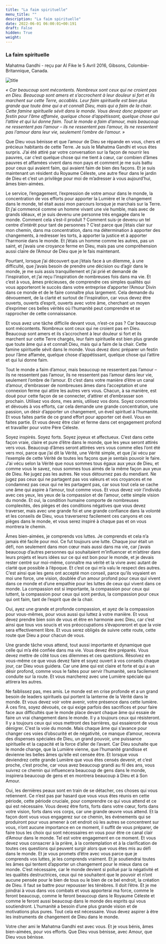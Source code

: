 ```yaml
---
title: "La faim spirituelle"
menu_title: ""
description: "La faim spirituelle"
date: 2022-06-01 06:00:01+00:191
draft: False
hidden: True
weight:
---
```

### La faim spirituelle

Mahatma Gandhi - reçu par Al Fike le 5 Avril 2016, Gibsons, Colombie-Britannique, Canada.

![title](/fr-contemporary-messages/fr-contemporary-messages-by-date-order/fr-contemporary-messages-2016/fr-2016-mahatma-gandhi.jpg)

*« Car beaucoup sont mécontents. Nombreux sont ceux qui ne croient pas en Dieu. Beaucoup sont amers et s’accrochent à leur douleur si fort et ils marchent sur cette Terre, accablés. Leur faim spirituelle est bien plus grande que toute âme qui a et connaît Dieu, mais qui a faim de la chair. Cette famine spirituelle sévit dans le monde. Vous devez donc préparer un festin pour l’âme affamée, quelque chose d’appétissant, quelque chose qui l’attire et qui lui donne faim. Tout le monde a faim d’amour, mais beaucoup ne ressentent pas l’amour – ils ne ressentent pas l’amour, ils ne ressentent pas l’amour dans leur vie, seulement l’ombre de l’amour. »*

Que Dieu vous bénisse et que l’amour de Dieu se répande en vous, chers et précieux habitants de cette Terre. Je suis le Mahatma Gandhi et vous êtes surpris. J’ai été attiré par votre conversation sur la façon de nourrir les pauvres, car c’est quelque chose qui me tient à cœur, car combien d’âmes pauvres et affamées vivent dans mon pays et comment je me suis battu pour ceux qui avaient faim, qui avaient faim de bien des façons. Et je suis maintenant un résident du Royaume Céleste, une autre fleur dans le jardin de Dieu et c’est un privilège pour moi de m’adresser à vous aujourd’hui, âmes bien-aimées.

Le service, l’engagement, l’expression de votre amour dans le monde, la concentration de vos efforts pour apporter la Lumière et le changement dans le monde, tel était aussi mon parcours lorsque je marchais sur la Terre. Et j’ai commencé comme un homme vivant une vie humble, mais avec de grands idéaux, et je suis devenu une personne très engagée dans le monde. Comment cela s’est-il produit ? Comment suis-je devenu un tel centre d’intérêt pour tant de personnes ? C’est parce que j’étais clair sur mon chemin, dans ma concentration, dans ma détermination à apporter des changements, à redresser les torts, à apporter la justice et à apporter l’harmonie dans le monde. Et j’étais un homme comme les autres, pas un saint, et j’avais une croyance ferme en Dieu, mais pas une compréhension aussi claire de l’Amour de Dieu que je le fais maintenant.

Pourtant, lorsque j’ai découvert que j’étais face à un dilemme, à une difficulté, que j’avais besoin de prendre une décision ou d’agir dans le monde, je me suis assis tranquillement et j’ai prié et demandé de l’inspiration, et j’ai reçu l’inspiration de nombreuses fois dans ma vie. Et c’est à vous, âmes précieuses, de comprendre ces simples qualités qui vous apporteront le succès dans votre entreprise d’apporter l’Amour Divin dans ce monde et de le faire connaître plus largement. Cela demande du dévouement, de la clarté et surtout de l’inspiration, car vous devez être ouverts, ouverts d’esprit, ouverts avec votre âme, cherchant un moyen d’exprimer ces belles vérités où l’humanité peut comprendre et se rapprocher de cette connaissance.

Et vous avez une tâche difficile devant vous, n’est-ce pas ? Car beaucoup sont mécontents. Nombreux sont ceux qui ne croient pas en Dieu. Beaucoup sont amers et ils s’accrochent à leur douleur si fort et ils marchent sur cette Terre chargés, leur faim spirituelle est bien plus grande que toute âme qui a et connaît Dieu, mais qui a faim de la chair. Cette famine spirituelle sévit dans le monde. Vous devez donc préparer un festin pour l’âme affamée, quelque chose d’appétissant, quelque chose qui l’attire et qui lui donne faim.

Tout le monde a faim d’amour, mais beaucoup ne ressentent pas l’amour – ils ne ressentent pas l’amour, ils ne ressentent pas l’amour dans leur vie, seulement l’ombre de l’amour. Et c’est dans votre manière d’être un canal d’amour, d’embrasser de nombreuses âmes dans l’acceptation et une connexion ferme qui attire les autres vers vous. Chacun, à sa manière, est doué pour cette façon de se connecter, d’attirer et d’embrasser son prochain. Utilisez vos dons, mes amis, utilisez vos dons. Soyez concentrés et dévoués à vos efforts, car cela demande une grande concentration, une passion, un désir d’apporter un changement, un éveil spirituel à l’humanité. Et vous faites partie de ce grand effort pour apporter cet éveil. Vous en faites partie. Et vous devez être clair et ferme dans cet engagement profond et travailler pour votre Père Céleste.

Soyez inspirés. Soyez forts. Soyez joyeux et affectueux. C’est dans cette façon vraie, claire et pure d’être dans le monde, que les yeux seront attirés vers vous. Beaucoup d’âmes seront attirées vers vous comme elles l’ont été vers moi, parce que j’ai dit la Vérité, une Vérité simple, et que j’ai vécu par l’exemple de cette Vérité de toutes les façons que je sentais pouvoir le faire. J’ai vécu selon la Vérité que nous sommes tous égaux aux yeux de Dieu, et comme vous le savez, nous sommes tous aimés de la même façon aux yeux de Dieu. Ne jugez pas les autres. Ne vous détournez pas du mendiant. Ne jugez pas ceux qui ne partagent pas vos valeurs et vos croyances et ne condamnez pas ceux qui ne les partagent pas, car sous tout cela se cache une âme qui aspire à l’amour, tout comme vous. Et vous devez voir l’individu avec ces yeux, les yeux de la compassion et de l’amour, cette simple vision du monde. Et oui, la condition humaine comporte de nombreuses complexités, des pièges et des conditions négatives que vous devez traverser, mais avec une grande foi et une grande confiance dans la volonté et les conseils de Dieu, vous traverserez facilement ces canyons et ces pièges dans le monde, et vous serez inspiré à chaque pas et on vous montrera le chemin.

Âmes bien-aimées, je comprends vos luttes. Je comprends et cela n’a jamais été facile pour moi. Ce fut toujours une lutte. Chaque jour était un défi, non seulement dans mon cœur mais aussi dans ma vie, car j’avais beaucoup d’autres personnes qui souhaitaient m’influencer et m’attirer dans leurs projets et leurs idées sur ce qui est bon pour le monde, et je devais rester centré sur moi-même, connaître ma vérité et la vivre avec autant de clarté que possible à l’époque. Et c’est ce qui m’a valu le respect des autres. C’est ainsi que les gens ont accepté mon conseil, parce qu’ils voyaient en moi une force, une vision, doublée d’un amour profond pour ceux qui vivent dans ce monde et d’une empathie pour les luttes de ceux qui vivent dans ce monde. La compassion est si importante, la compassion pour ceux qui luttent, la compassion pour ceux qui sont perdus, la compassion pour ceux qui ont faim, tant de l’esprit que de la chair.

Oui, ayez une grande et profonde compassion, et ayez de la compassion pour vous-mêmes, pour vous aussi qui luttez à votre manière. Et vous devez prendre bien soin de vous et être en harmonie avec Dieu, car c’est ainsi que tous vos soucis et vos préoccupations s’évaporeront et que la voie sera effectivement libre. Et vous serez obligés de suivre cette route, cette route que Dieu a pour chacun de vous.

Une grande tâche vous attend, tout aussi importante et dynamique que celle qui m’a été confiée dans ma vie. Vous devez être préparés. Vous devez mettre de côté tous ces dilemmes et ces questions. Résolvez en vous-même ce que vous devez faire et soyez ouvert à vos conseils chaque jour, car Dieu vous guidera. Car une âme qui est claire et forte et qui a un désir profond, comme vous le faites pour servir l’humanité, sera facilement conduite sur la route. Et vous marcherez avec une Lumière spéciale qui attirera les autres.

Ne faiblissez pas, mes amis. Le monde est en crise profonde et a un grand besoin de leaders spirituels qui portent la lanterne de la Vérité dans le monde. Et vous devez voir votre avenir, votre présence dans cette lumière. À ces fins, soyez dévoués, ce qui exige parfois des sacrifices et pour faire face aux difficultés que le monde place devant chaque âme qui essaie de faire un vrai changement dans le monde. Il y a toujours ceux qui résisteront. Il y a toujours ceux qui vous mettront des barrières, qui essaieront de vous dénigrer. C’est la voie du monde. Mais chaque âme qui s’avance pour changer ces voies d’obscurité et de négativité, ce manque d’amour, recevra des dispenses spéciales de Dieu, un grand pouvoir, une puissance spirituelle et la capacité et la force d’aller de l’avant. Car Dieu souhaite que le monde change, que la Lumière vienne, que l’humanité grandisse et devienne les belles âmes qu’elle est censée être. Et lorsque vous deviendrez cette grande Lumière que vous êtes censés devenir, et c’est proche, c’est proche, car vous avez beaucoup grandi au fil des ans, vous suivrez ce chemin qui influencera beaucoup de gens dans le monde, inspirera beaucoup de gens et en montrera beaucoup à Dieu et à Son Amour.

Oui, les dernières peaux sont en train de se détacher, ces choses qui vous retiennent. Ce n’est pas par hasard que vous vous êtes réunis en cette période, cette période cruciale, pour comprendre ce qui vous attend et ce qui est nécessaire. Vous devez être forts, forts dans votre cœur, forts dans votre vision, forts dans vos corps, car une grande œuvre vous attend. Et la façon dont vous vous engagerez sur ce chemin, les événements qui se produiront pour vous amener à cet endroit où les autres se concentrent sur vous, n’ont aucune importance en ce moment, il suffit de vous préparer, de faire tous les choix qui sont nécessaires en vous pour être ce canal clair d’Amour dans le monde. Tel est votre engagement en ce moment. Et vous devez vous consacrer à la prière, à la contemplation et à la clarification de toutes ces questions qui peuvent surgir alors que vous êtes mis au défi dans le monde. Et je vous promets d’être avec vous parce que je comprends vos luttes, je les comprends vraiment. Et je soutiendrai toutes les âmes qui tentent d’apporter un changement pour le mieux dans ce monde. C’est nécessaire, car le monde devient si pollué par la négativité et les qualités destructrices, ceux qui ne souhaitent que le pouvoir et n’ont aucune pensée pour le bien de tous ou le bien de ce bel endroit, la création de Dieu. Il faut se battre pour repousser les ténèbres. Il doit l’être. Et je me joindrai à vous dans vos combats et vous apporterai ma force, comme le feront beaucoup, comme le feront beaucoup dans le Royaume Céleste et comme le feront aussi beaucoup dans le monde des esprits qui vous soutiendront. L’humanité a besoin d’une plus grande vision et de motivations plus pures. Tout cela est nécessaire. Vous devez aspirer à être les instruments de changement de Dieu dans le monde.

Votre cher ami le Mahatma Gandhi est avec vous. Et je vous bénis, âmes bien-aimées, pour vos efforts. Que Dieu vous bénisse, avec Amour, que Dieu vous bénisse.
